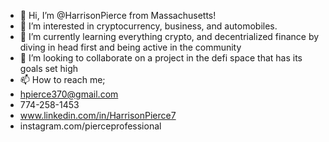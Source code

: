- 👋 Hi, I’m @HarrisonPierce from Massachusetts! 
- 👀 I’m interested in cryptocurrency, business, and automobiles. 
- 🌱 I’m currently learning everything crypto, and decentrialized finance by diving in head first and being active in the community
- 💞️ I’m looking to collaborate on a project in the defi space that has its goals set high
- 📫 How to reach me; 
- hpierce370@gmail.com
- 774-258-1453
- www.linkedin.com/in/HarrisonPierce7
- instagram.com/pierceprofessional

